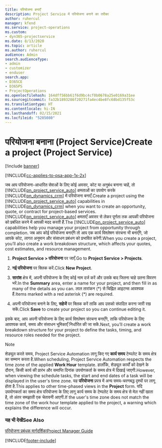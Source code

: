 ```yaml
---
title: परियोजना बनाएँ
description: Project Service में परियोजना बनाने का तरीका
author: ruhercul
manager: kfend
ms.service: project-operations
ms.custom:
- dyn365-projectservice
ms.date: 8/13/2020
ms.topic: article
ms.author: ruhercul
audience: Admin
search.audienceType:
- admin
- customizer
- enduser
search.app:
- D365CE
- D365PS
- ProjectOperations
ms.openlocfilehash: 164dff56bb61f6d9bc4cf0b0678a25e0169a31ee
ms.sourcegitcommit: fa32b1893286f20271fa4ec4be8fc68bd135f53c
ms.translationtype: HT
ms.contentlocale: hi-IN
ms.lasthandoff: 02/15/2021
ms.locfileid: "5285080"
---
```

# <a name="create-a-project-project-service"></a><span data-ttu-id="5e01a-103">परियोजना बनाना (Project Service)</span><span class="sxs-lookup"><span data-stu-id="5e01a-103">Create a project (Project Service)</span></span>

[!include [banner](../includes/psa-now-project-operations.md)]

[!INCLUDE[cc-applies-to-psa-app-1x-2x](../includes/cc-applies-to-psa-app-1x-2x.md)]

<span data-ttu-id="5e01a-104">जब आप परियोजना-आधारित सेवाओं के लिए कोई अवसर, कोट या अनुबंध बनाना चाहें, तो [!INCLUDE[pn_project_service_auto](../includes/pn-project-service-auto.md)] क्षमताओं का उपयोग करके [!INCLUDE[pn_dynamics_crm](../includes/pn-dynamics-crm.md)] में परियोजना बनाएँ.</span><span class="sxs-lookup"><span data-stu-id="5e01a-104">Create a project using the [!INCLUDE[pn_project_service_auto](../includes/pn-project-service-auto.md)] capabilities in [!INCLUDE[pn_dynamics_crm](../includes/pn-dynamics-crm.md)] when you want to create an opportunity, quote, or contract for project-based services.</span></span> <span data-ttu-id="5e01a-105">[!INCLUDE[pn_project_service_auto](../includes/pn-project-service-auto.md)] क्षमताएँ अवसर से लेकर पूर्णता तक आपकी परियोजना को प्रबंधित करने में आपकी मदद करती हैं.</span><span class="sxs-lookup"><span data-stu-id="5e01a-105">The [!INCLUDE[pn_project_service_auto](../includes/pn-project-service-auto.md)] capabilities help you manage your project from opportunity through completion.</span></span> <span data-ttu-id="5e01a-106">जब आप कोई परियोजना बनाएँगे तो आप एक कार्य विश्लेषण संरचना भी बनाएँगे, जो आपके कोट, लागत अनुमान और संसाधन प्रबंधन को प्रभावित करेगी.</span><span class="sxs-lookup"><span data-stu-id="5e01a-106">When you create a project, you’ll also create a work breakdown structure, which affects your quotes, cost estimates, and resource management.</span></span>  
  
1.  <span data-ttu-id="5e01a-107">**Project Service > परियोजना** पर जाएँ.</span><span class="sxs-lookup"><span data-stu-id="5e01a-107">Go to **Project Service > Projects**.</span></span>  
  
2.  <span data-ttu-id="5e01a-108">**नई परियोजना** पर क्लिक करें.</span><span class="sxs-lookup"><span data-stu-id="5e01a-108">Click **New Project**.</span></span>  
  
3.  <span data-ttu-id="5e01a-109">**सारांश** क्षेत्र में, अपनी परियोजना के लिए कोई नाम दर्ज करें और उसके बाद जितना चाहे उतना विवरण भरें.</span><span class="sxs-lookup"><span data-stu-id="5e01a-109">In the **Summary** area, enter a name for your project, and then fill in as many of the details as you can.</span></span> <span data-ttu-id="5e01a-110">लाल तारांकन (\*) से चिह्नित आइटम्स आवश्यक हैं.</span><span class="sxs-lookup"><span data-stu-id="5e01a-110">Items marked with a red asterisk (\*) are required.</span></span>  
  
4.  <span data-ttu-id="5e01a-111">अपनी परियोजना बनाने के लिए, **सहेजें** पर क्लिक करें ताकि आप उसको संपादित करना जारी रख सकें.</span><span class="sxs-lookup"><span data-stu-id="5e01a-111">Click **Save** to create your project so you can continue editing it.</span></span>  
  
<span data-ttu-id="5e01a-112">इसके बाद, आप अपनी परियोजना के लिए कार्य विश्लेषण संरचना बनाएँगे, ताकि परियोजना के लिए आवश्यक कार्य, समय और संसाधन भूमिकाएँ निर्धारित की जा सकें.</span><span class="sxs-lookup"><span data-stu-id="5e01a-112">Next, you’ll create a work breakdown structure for your project to define the tasks, timing, and resource roles needed for the project.</span></span>  

> [!NOTE]
> <span data-ttu-id="5e01a-113">शेड्यूल करते समय, Project Service Automation लागू किए गए **कार्य समय** टेम्पलेट के समय क्षेत्र का सम्मान करता है.</span><span class="sxs-lookup"><span data-stu-id="5e01a-113">When scheduling, Project Service Automation respects the time zone of the applied **Work Hour** template.</span></span> <span data-ttu-id="5e01a-114">हालाँकि, शेड्यूल कार्यों को देखने के दौरान, किसी कार्य की प्रारंभ और समाप्ति दिनांक उपयोगकर्ता के समय क्षेत्र में दिखाई जाएगी.</span><span class="sxs-lookup"><span data-stu-id="5e01a-114">However, when viewing the schedule tasks, the start and end dates of a task will be displayed in the user's time zone.</span></span> <span data-ttu-id="5e01a-115">यह **परियोजना** प्रपत्र में अन्य समय-चरणबद्ध दृश्यों पर लागू होता है.</span><span class="sxs-lookup"><span data-stu-id="5e01a-115">This applies to other time-phased views in the **Project** form.</span></span> <span data-ttu-id="5e01a-116">यदि उपयोगकर्ता का समय क्षेत्र परियोजना के लिए लागू कार्य समय के टेम्पलेट के समय क्षेत्र से मेल नहीं खाता है, तो अंतर समझाती एक चेतावनी आएगी.</span><span class="sxs-lookup"><span data-stu-id="5e01a-116">If the user's time zone does not match the time zone of the work hour template applied to the project, a warning which explains the difference will occur.</span></span> 
  
### <a name="see-also"></a><span data-ttu-id="5e01a-117">यह भी देखें</span><span class="sxs-lookup"><span data-stu-id="5e01a-117">See Also</span></span>  
 [<span data-ttu-id="5e01a-118">परियोजना प्रबंधक मार्गदर्शिका</span><span class="sxs-lookup"><span data-stu-id="5e01a-118">Project Manager Guide</span></span>](../psa/project-manager-guide.md)


[!INCLUDE[footer-include](../includes/footer-banner.md)]